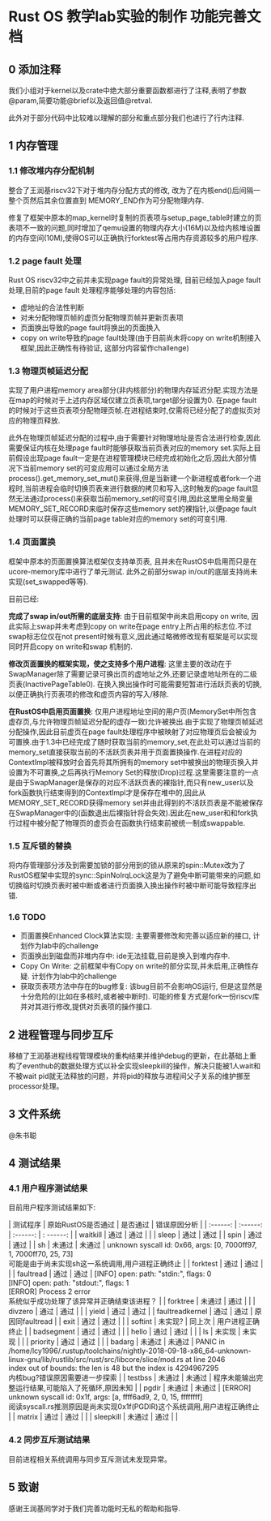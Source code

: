 # Rust OS 教学lab实验的制作 功能完善文档
## 0 添加注释
我们小组对于kernel以及crate中绝大部分重要函数都进行了注释,表明了参数@param,简要功能@brief以及返回值@retval.

此外对于部分代码中比较难以理解的部分和重点部分我们也进行了行内注释.

## 1 内存管理
### 1.1 修改堆内存分配机制
整合了王润基riscv32下对于堆内存分配方式的修改, 改为了在内核end()后间隔一整个页然后其余位置直到
MEMORY_END作为可分配物理内存.

修复了框架中原本的map_kernel时复制的页表项与setup_page_table时建立的页表项不一致的问题,同时增加了qemu设置的物理内存大小(16M)以及给内核堆设置的内存空间(10M),使得OS可以正确执行forktest等占用内存资源较多的用户程序.

### 1.2 page fault 处理
Rust OS riscv32中之前并未实现page fault的异常处理, 目前已经加入page fault处理,目前的page fault 处理程序能够处理的内容包括:
* 虚地址的合法性判断
* 对未分配物理页帧的虚页分配物理页帧并更新页表项
* 页面换出导致的page fault将换出的页面换入
* copy on write导致的page fault处理(由于目前尚未将copy on write机制接入框架,因此正确性有待验证, 这部分内容留作challenge)

### 1.3 物理页帧延迟分配
实现了用户进程memory area部分(非内核部分)的物理内存延迟分配.实现方法是在map的时候对于上述内存区域仅建立页表项,target部分设置为0. 在page fault的时候对于这些页表项分配物理页帧.在进程结束时,仅需将已经分配了的虚拟页对应的物理页释放.

此外在物理页帧延迟分配的过程中,由于需要针对物理地址是否合法进行检查,因此需要保证内核在处理page fault时能够获取当前页表对应的memory set.实际上目前假设出现page fault一定是在进程管理模块已经完成初始化之后,因此大部分情况下当前memory set的可变应用可以通过全局方法process().get_memory_set_mut()来获得,但是当新建一个新进程或者fork一个进程时,当前进程会临时切换页表来进行数据的拷贝和写入,这时触发的page fault显然无法通过process()来获取当前memory_set的可变引用,因此这里用全局变量MEMORY_SET_RECORD来临时保存这些memory set的裸指针,以便page fault处理时可以获得正确的当前page table对应的memory set的可变引用.

### 1.4 页面置换
框架中原本的页面置换算法框架仅支持单页表, 且并未在RustOS中启用而只是在ucore-memory库中进行了单元测试. 此外之前部分swap in/out的底层支持尚未实现(set_swapped等等).

目前已经:

**完成了swap in/out所需的底层支持**: 由于目前框架中尚未启用copy on write, 因此实际上swap并未考虑到copy on write在page entry上所占用的标志位.不过swap标志位仅在not present时候有意义,因此通过略微修改现有框架是可以实现同时开启copy on write和swap 机制的.

**修改页面置换的框架实现，使之支持多个用户进程**: 这里主要的改动在于SwapManager除了需要记录可换出页的虚地址之外,还要记录虚地址所在的二级页表(InactivePageTable0). 在换入换出操作时可能需要短暂进行活跃页表的切换,以便正确执行页表项的修改和虚页内容的写入/移除.

**在RustOS中启用页面置换**: 仅用户进程地址空间的用户页(MemorySet中所包含虚存页,与允许物理页帧延迟分配的虚存一致)允许被换出.由于实现了物理页帧延迟分配操作,因此目前虚页在page fault处理程序中被映射了对应物理页后会被设为可置换.由于1.3中已经完成了随时获取当前的memory_set,在此处可以通过当前的memory_set直接获取当前的不活跃页表并用于页面置换操作.在进程对应的ContextImpl被释放时会首先将其所拥有的memory set中被换出的物理页换入并设置为不可置换,之后再执行Memory Set的释放(Drop)过程.这里需要注意的一点是由于SwapManager是保存的对应不活跃页表的裸指针,而只有new_user以及fork函数执行结束得到的ContextImpl才是保存在堆中的,因此从MEMORY_SET_RECORD获得memory set并由此得到的不活跃页表是不能被保存在SwapManager中的(函数退出后裸指针将会失效).因此在new_user和和fork执行过程中被分配了物理页的虚页会在函数执行结束前被统一制成swappable.

### 1.5 互斥锁的替换
将内存管理部分涉及到需要加锁的部分用到的锁从原来的spin::Mutex改为了RustOS框架中实现的sync::SpinNoIrqLock这是为了避免中断可能带来的问题,如切换临时切换页表时被中断或者进行页面换入换出操作时被中断可能导致程序出错.

### 1.6 TODO
* 页面置换Enhanced Clock算法实现: 主要需要修改和完善以适应新的接口, 计划作为lab中的challenge
* 页面换出到磁盘而非堆内存中: ide无法挂载,目前是换入到堆内存中.
* Copy On Write: 之前框架中有Copy on write的部分实现,并未启用,正确性存疑. 计划作为lab中的challenge
* 获取页表项方法中存在的bug修复: 该bug目前不会影响OS运行, 但是这显然是十分危险的(比如在多核时,或者被中断时). 可能的修复方式是fork一份riscv库并对其进行修改,提供对页表项的操作接口.

## 2 进程管理与同步互斥
移植了王润基进程线程管理模块的重构结果并维护debug的更新，在此基础上重构了eventhub的数据处理方式以补全实现sleepkill的操作，解决只能被1人wait和不被wait pid就无法释放的问题，并将pid的释放与进程间父子关系的维护挪至processor处理。
## 3 文件系统
@朱书聪

## 4 测试结果
### 4.1 用户程序测试结果
目前用户程序测试结果如下:

| 测试程序 | 原始RustOS是否通过 | 是否通过 | 错误原因分析 |
| :------: | :------: | :------: | : ------: |
| waitkill | 通过 | 通过 |  |
| sleep | 通过 | 通过 |
| spin | 通过 | 通过 |
| sh | 未通过 | 未通过 | unknown syscall id: 0x66, args: [0, 7000ff97, 1, 7000ff70, 25, 73] <br> 可能是由于尚未实现sh这一系统调用,用户进程正确终止 |
| forktest | 通过 | 通过 |  |
| faultread | 通过 | 通过 | [INFO] open: path: "stdin:", flags: 0 <br>[INFO] open: path: "stdout:", flags: 1 <br>[ERROR] Process 2 error <br> 系统似乎成功处理了该异常并正确结束该进程？ |
| forktree | 未通过 | 通过 |  |
| divzero | 通过 | 通过 |  |
| yield | 通过 | 通过 |
| faultreadkernel | 通过 | 通过 | 原因同faultread |
| exit | 通过 | 通过 |   |
| softint | 未实现? | 同上次 | 用户进程正确终止 |
| badsegment | 通过 | 通过 |  |
| hello | 通过 | 通过 |  |
| ls | 未实现 | 未实现 |  |
| priority | 通过 | 通过 |  |
| badarg | 未通过 | 未通过 | PANIC in /home/lcy1996/.rustup/toolchains/nightly-2018-09-18-x86_64-unknown-linux-gnu/lib/rustlib/src/rust/src/libcore/slice/mod.rs at line 2046 <br> index out of bounds: the len is 48 but the index is 4294967295 <br> 内核bug?错误原因需要进一步探索 |
| testbss | 未通过 | 未通过 | 程序未能输出完整运行结果,可能陷入了死循环,原因未知 |
| pgdir | 未通过 | 未通过 | [ERROR] unknown syscall id: 0x1f, args: [a, ffff6ad9, 2, 0, 15, ffffffff] <br> 阅读syscall.rs推测原因是尚未实现0x1f(PGDIR)这个系统调用,用户进程正确终止 |
| matrix | 通过 | 通过 |  |
| sleepkill | 未通过 | 通过 |  |

### 4.2 同步互斥测试结果
目前进程相关系统调用与同步互斥测试未发现异常。

## 5 致谢
感谢王润基同学对于我们完善功能时无私的帮助和指导.

